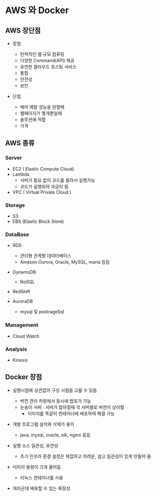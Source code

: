# AWS 와 Docker

## AWS 장단점

* 장점
  * 탄력적인 웹 규모 컴퓨팅
  * 다양한 Command(API) 제공
  * 유연한 클라우드 호스팅 서비스
  * 통합
  * 안전성
  * 보안

* 단점
  * 베어 메탈 성능을 원할때
  * 웹페이지가 몇개뿐일때
  * 솔루션에 적합
  * 가격

## AWS 종류

### Server

* EC2 ( Elastic Compute Cloud)
* Lambda
  * 서버가 필요 없이 코드를 올려서 실행가능
  * 코드가 실행되야 과금이 됨
* VPC ( Virtual Private Cloud )

### Storage

* S3
* EBS (Elastic Block Store)

### DataBase

* RDS
  * 관리형 관계형 데이터베이스
  * Amazon Ourora, Oracle, MySQL, maria 등등
  
* DynamoDB
  * NoSQL

* RedShift
* AuroraDB
  * mysql 및 postrageSql

### Management

* Cloud Watch

### Analysis

* Kinesis

## Docker 장점

* 실행시점에 상관없이 구성 시점을 고를 수 있음
  * 버전 관리 차원에서 동시에 뱁포가 가능
  * 눈송이 서버 : 서버가 많아질때 각 서버별로 버전이 상이함
    * 이미지를 똑같이 컨테이너에 배포하여 해결 가능

* 개발 프로그램 설치와 삭제가 용이
  * java, mysql, oracle, elk, nginx 등등

* 실행 소스 일관성, 유연성
  * 초기 인프라 환경 설정은 복잡하고 어려운, 쉽고 일관성이 있게 만들어 줌

* 이미지 용량이 크게 줄어듬
  * 리눅스 컨테이너를 사용

* 여러군데 배포할 수 있는 확장성
